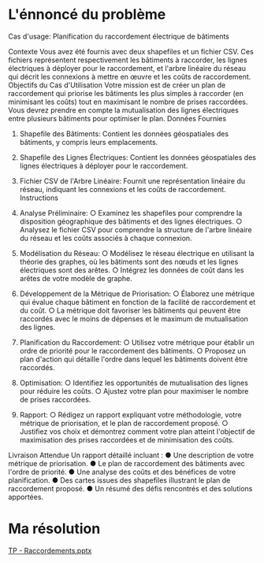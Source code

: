 # L'énnoncé du problème

 Cas d'usage: Planification du raccordement électrique de bâtiments

Contexte
Vous avez été fournis avec deux shapefiles et un fichier CSV. Ces fichiers représentent respectivement les bâtiments à raccorder, les lignes électriques à déployer pour le raccordement, et l'arbre linéaire du réseau qui décrit les connexions à mettre en œuvre et les coûts de raccordement.
Objectifs du Cas d'Utilisation
Votre mission est de créer un plan de raccordement qui priorise les bâtiments les plus simples à raccorder (en minimisant les coûts) tout en maximisant le nombre de prises raccordées. Vous devrez prendre en compte la mutualisation des lignes électriques entre plusieurs bâtiments pour optimiser le plan.
Données Fournies
1.	Shapefile des Bâtiments: Contient les données géospatiales des bâtiments, y compris leurs emplacements.
2.	Shapefile des Lignes Électriques: Contient les données géospatiales des lignes électriques à déployer pour le raccordement.
3.	Fichier CSV de l'Arbre Linéaire: Fournit une représentation linéaire du réseau, indiquant les connexions et les coûts de raccordement.
Instructions
1.	Analyse Préliminaire:
○	Examinez les shapefiles pour comprendre la disposition géographique des bâtiments et des lignes électriques.
○	Analysez le fichier CSV pour comprendre la structure de l'arbre linéaire du réseau et les coûts associés à chaque connexion.
2.	Modélisation du Réseau:
○	Modélisez le réseau électrique en utilisant la théorie des graphes, où les bâtiments sont des nœuds et les lignes électriques sont des arêtes.
○	Intégrez les données de coût dans les arêtes de votre modèle de graphe.
3.	Développement de la Métrique de Priorisation:
○	Élaborez une métrique qui évalue chaque bâtiment en fonction de la facilité de raccordement et du coût.
○	La métrique doit favoriser les bâtiments qui peuvent être raccordés avec le moins de dépenses et le maximum de mutualisation des lignes.


4.	Planification du Raccordement:
○	Utilisez votre métrique pour établir un ordre de priorité pour le raccordement des bâtiments.
○	Proposez un plan d'action qui détaille l'ordre dans lequel les bâtiments doivent être raccordés.
5.	Optimisation:
○	Identifiez les opportunités de mutualisation des lignes pour réduire les coûts.
○	Ajustez votre plan pour maximiser le nombre de prises raccordées.
6.	Rapport:
○	Rédigez un rapport expliquant votre méthodologie, votre métrique de priorisation, et le plan de raccordement proposé.
○	Justifiez vos choix et démontrez comment votre plan atteint l'objectif de maximisation des prises raccordées et de minimisation des coûts.


Livraison Attendue
Un rapport détaillé incluant :
●	Une description de votre métrique de priorisation.
●	Le plan de raccordement des bâtiments avec l'ordre de priorité.
●	Une analyse des coûts et des bénéfices de votre planification.
●	Des cartes issues des shapefiles illustrant le plan de raccordement proposé.
●	Un résumé des défis rencontrés et des solutions apportées.

# Ma résolution
[TP - Raccordements.pptx](https://github.com/Emma-Coco/Exercice_Python_Graphes_Raccordement/files/13679667/TP.-.Raccordements.pptx)

